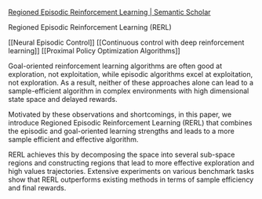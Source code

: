 [Regioned Episodic Reinforcement Learning | Semantic Scholar](https://www.semanticscholar.org/paper/Regioned-Episodic-Reinforcement-Learning-Jin-Chen/d51fe299b77deb1907216fc1fec3924848f83c31)

Regioned Episodic Reinforcement Learning (RERL)

[[Neural Episodic Control]]
[[Continuous control with deep reinforcement learning]]
[[Proximal Policy Optimization Algorithms]]

Goal-oriented reinforcement learning algorithms are often good at exploration, not exploitation, while episodic algorithms excel at exploitation, not exploration. As a result, neither of these approaches alone can lead to a sample-efficient algorithm in complex environments with high dimensional state space and delayed rewards. 

Motivated by these observations and shortcomings, in this paper, we introduce Regioned Episodic Reinforcement Learning (RERL) that combines the episodic and goal-oriented learning strengths and leads to a more sample efficient and effective algorithm. 

RERL achieves this by decomposing the space into several sub-space regions and constructing regions that lead to more effective exploration and high values trajectories. Extensive experiments on various benchmark tasks show that RERL outperforms existing methods in terms of sample efficiency and final rewards.